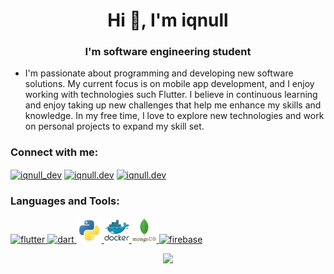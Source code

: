 <h1 align="center">Hi 👋, I'm iqnull</h1>
<h3 align="center">I'm software engineering student</h3>
</p>

- I'm passionate about programming and developing new software solutions. My current focus is on  mobile app development, and I enjoy working with technologies such Flutter. I believe in continuous learning and enjoy taking up new challenges that help me enhance my skills and knowledge. In my free time, I love to explore new technologies and work on personal projects to expand my skill set.
</p>

<h3 align="left">Connect with me:</h3>
<p align="left">
<a href="https://twitter.com/iqnull_dev" target="blank"><img align="center" src="https://raw.githubusercontent.com/rahuldkjain/github-profile-readme-generator/master/src/images/icons/Social/twitter.svg" alt="iqnull_dev" height="30" width="40" /></a>
<a href="https://instagram.com/iqnull.dev" target="blank"><img align="center" src="https://raw.githubusercontent.com/rahuldkjain/github-profile-readme-generator/master/src/images/icons/Social/instagram.svg" alt="iqnull.dev" height="30" width="40" /></a>
<a href="https://t.me/iqnull" target="blank"><img align="center" src="https://upload.wikimedia.org/wikipedia/commons/thumb/8/82/Telegram_logo.svg/512px-Telegram_logo.svg.png" alt="iqnull.dev" height="30" width="30" /></a>
</p>

<h3 align="left">Languages and Tools:</h3>
<p align="left"> 
</a>
<a href="https://flutter.dev" target="_blank" rel="noreferrer"> <img src="https://www.vectorlogo.zone/logos/flutterio/flutterio-icon.svg" alt="flutter" width="40" height="40"/> 
<a href="https://dart.dev" target="_blank" rel="noreferrer"> <img src="https://www.vectorlogo.zone/logos/dartlang/dartlang-icon.svg" alt="dart" width="40" height="40"/>
</a>
<a href="https://www.python.org" target="_blank" rel="noreferrer"> <img src="https://raw.githubusercontent.com/devicons/devicon/master/icons/python/python-original.svg" alt="python" width="40" height="40"/>
<a href="https://www.docker.com/" target="_blank" rel="noreferrer"> <img src="https://raw.githubusercontent.com/devicons/devicon/master/icons/docker/docker-original-wordmark.svg" alt="docker" width="40" height="40"/> 
</a>
<a href="https://www.mongodb.com/" target="_blank" rel="noreferrer"> <img src="https://raw.githubusercontent.com/devicons/devicon/master/icons/mongodb/mongodb-original-wordmark.svg" alt="mongodb" width="40" height="40"/> 
</a>
<a href="https://www.firebase.google.com/" target="_blank" rel="noreferrer"> <img src="https://upload.wikimedia.org/wikipedia/commons/thumb/3/37/Firebase_Logo.svg/512px-Firebase_Logo.svg.png?20200221081546" alt="firebase" width="142" height="40"/> 
</a>
</p>


<p align="center"><img src="https://i.redd.it/o0twtreqaw8a1.gif" /></p>

